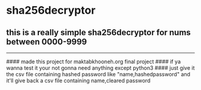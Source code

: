 # sha256decryptor
## this is a really simple sha256decryptor for nums between 0000-9999
<hr />
#### made this project for maktabkhooneh.org final project 
#### if ya wanna test it your not gonna need anything  except python3
#### just give it the csv file containing hashed password like "name,hashedpassword"  and it'll give back a csv file containing name,cleared password

